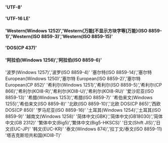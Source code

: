 #### 'UTF-8'
#### 'UTF-16 LE'
#### 'Western(Windows 1252)','Western{万能[不显示方块字等]万能}(ISO 8859-1)','Western(ISO 8859-3)','Western(ISO 8859-15)'
#### 'DOS(CP 437)'
#### '阿拉伯(Windows 1256)','阿拉伯(ISO 8859-6)'
'波罗(Windows 1257)','波罗(ISO 8859-4)'
'塞尔特(ISO 8859-14)','塞尔特 European(Windows 1250)','塞尔特 European(ISO 8859-2)','塞尔特 European(CP 852)'
'希利尔(Windows 1251)','希利尔(ISO 8859-5)','希利尔(CP 866)','希利尔(KOI8-R)','希利尔(KOI8-U)','希利尔(KOI8-RU)'
'爱沙尼亚(ISO 8859-13)'
'希腊(Windows 1253)','希腊(ISO 8859-7)'
'希伯来文(Windows 1255)','希伯来文(ISO 8859-8)'
'北欧(ISO 8859-10)','北欧 DOS(CP 865)','西欧DOS(CP 850)'
'罗马尼亚(ISO 8859-16)'
'土耳其(Windows 1254)','土耳其(ISO 8859-9)'
'越南文(Windows 1258)'
'简体中文(GBK)','简体中文(GB18030)','简体中文(GB 2312)'
'繁体中文(Big5)','繁体中文(Big5-HKSCS)'
'日文(Shift JIS)','日文(EUC-JP)'
'韩文(EUC-KR)'
'泰文(Windows 874)','拉丁文/泰文(ISO 8859-11)
'塔吉克斯坦共和国(KOI8-T)'
